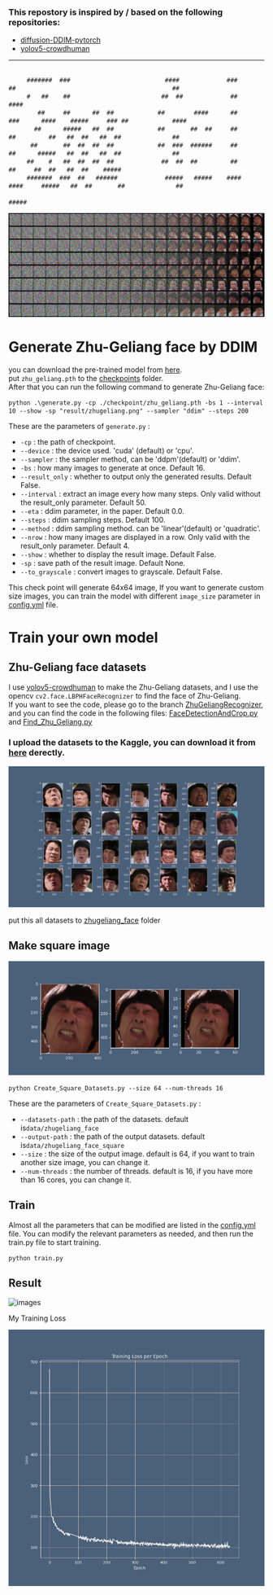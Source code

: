 ### This repostory is inspired by / based on the following repositories:
   - [diffusion-DDIM-pytorch](https://github.com/Alokia/diffusion-DDIM-pytorch)
   - [yolov5-crowdhuman](https://github.com/deepakcrk/yolov5-crowdhuman)

---
```

     #######  ###                          ####             ###       ##                                           ##
     #   ##    ##                         ##  ##             ##                                                   ####
        ##     ##      ##  ##            ##        ####      ##      ###      ####    #####     ### ##            ####
       ##      #####   ##  ##            ##       ##  ##     ##       ##         ##   ##  ##   ##  ##              ##
      ##       ##  ##  ##  ##            ##  ###  ######     ##       ##      #####   ##  ##   ##  ##              ##
     ##    #   ##  ##  ##  ##             ##  ##  ##         ##       ##     ##  ##   ##  ##    #####
     #######  ###  ##   ######             #####   #####    ####     ####     #####   ##  ##       ##              ##
                                                                                               #####
```

![images](https://github.com/yuan-0816/Zhu-Geliang-DDPM/blob/main/doc/GenerateProcess.png)

# Generate Zhu-Geliang face by DDIM
you can download the pre-trained model from [here](https://drive.google.com/file/d/15oFGT2HXYGjdnGyWpIp4KNCxXb35Pogh/view?usp=drive_link).   
put ```zhu_geliang.pth``` to the [checkpoints](https://github.com/yuan-0816/Zhu-Geliang-DDPM/tree/main/checkpoint) folder.   
After that you can run the following command to generate Zhu-Geliang face:
```
python .\generate.py -cp ./checkpoint/zhu_geliang.pth -bs 1 --interval 10 --show -sp "result/zhugeliang.png" --sampler "ddim" --steps 200

```
These are the parameters of ```generate.py``` :
   - ```-cp``` : the path of checkpoint.
   - ```--device``` : the device used. 'cuda' (default) or 'cpu'.
   - ```--sampler``` : the sampler method, can be 'ddpm'(default) or 'ddim'.
   - ```-bs``` : how many images to generate at once. Default 16.
   - ```--result_only``` : whether to output only the generated results. Default False.
   - ```--interval``` : extract an image every how many steps. Only valid without the result_only parameter. Default 50.
   - ```--eta``` : ddim parameter, in the paper. Default 0.0.
   - ```--steps``` : ddim sampling steps. Default 100.
   - ```--method``` : ddim sampling method. can be 'linear'(default) or 'quadratic'.
   - ```--nrow``` : how many images are displayed in a row. Only valid with the result_only parameter. Default 4.
   - ```--show``` : whether to display the result image. Default False.
   - ```-sp``` : save path of the result image. Default None.
   - ```--to_grayscale``` : convert images to grayscale. Default False.

This check point will generate 64x64 image, If you want to generate custom size images, you can train the model with different ```image_size``` parameter in [config.yml](https://github.com/yuan-0816/Zhu-Geliang-DDPM/blob/main/config.yml) file.


# Train your own model
## Zhu-Geliang face datasets   
I use [yolov5-crowdhuman](https://github.com/deepakcrk/yolov5-crowdhuman) to make the Zhu-Geliang datasets, and I use the opencv ```cv2.face.LBPHFaceRecognizer``` to find the face of Zhu-Geliang.  
If you want to see the code, please go to the branch [ZhuGeliangRecognizer](https://github.com/yuan-0816/Zhu-Geliang-DDPM/tree/ZhuGeliangRecognizer), and you can find the code in the following files:
[FaceDetectionAndCrop.py](https://github.com/yuan-0816/Zhu-Geliang-DDPM/blob/ZhuGeliangRecognizer/yolov5_crowdhuman/FaceDetectionAndCrop.py)
and 
[Find_Zhu_Geliang.py](https://github.com/yuan-0816/Zhu-Geliang-DDPM/blob/ZhuGeliangRecognizer/Find_Zhu_Geliang.py)   

### I upload the datasets to the Kaggle, you can download it from [here](https://www.kaggle.com/datasets/yuanyuan0816/zhugeliang-face) derectly.

![images](https://github.com/yuan-0816/Zhu-Geliang-DDPM/blob/main/doc/ShowZhuGeliangFace.png)

put this all datasets to [zhugeliang_face](https://github.com/yuan-0816/Zhu-Geliang-DDPM/tree/main/data/zhugeliang_face) folder

## Make square image
![images](https://github.com/yuan-0816/Zhu-Geliang-DDPM/blob/main/doc/DataPreprocessing.png)

```
python Create_Square_Datasets.py --size 64 --num-threads 16
```
These are the parameters of ```Create_Square_Datasets.py``` :
   - ```--datasets-path``` : the path of the datasets. default is```data/zhugeliang_face```
   - ```--output-path``` : the path of the output datasets. default is```data/zhugeliang_face_square```
   - ```--size``` : the size of the output image. default is 64, if you want to train another size image, you can change it.
   - ```--num-threads``` : the number of threads. default is 16, if you have more than 16 cores, you can change it.

## Train
Almost all the parameters that can be modified are listed in the [config.yml](https://github.com/yuan-0816/Zhu-Geliang-DDPM/blob/main/config.yml) file. You can modify the relevant parameters as needed, and then run the train.py file to start training.
```
python train.py
```

## Result
![images](https://github.com/yuan-0816/Zhu-Geliang-DDPM/blob/main/doc/Result.png)

My Training Loss 

![images](https://github.com/yuan-0816/Zhu-Geliang-DDPM/blob/main/doc/TrainingLoss.png)



